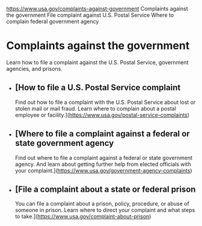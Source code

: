 

https://www.usa.gov/complaints-against-government
Complaints against the government
File complaint against U.S. Postal Service
Where to complain federal government agency

Complaints against the government
=================================

Learn how to file a complaint against the U.S. Postal Service, government agencies, and prisons.

* [How to file a U.S. Postal Service complaint
  -------------------------------------------

  Find out how to file a complaint with the U.S. Postal Service about lost or stolen mail or mail fraud. Learn where to complain about a postal employee or facility.](https://www.usa.gov/postal-service-complaints)
* [Where to file a complaint against a federal or state government agency
  ----------------------------------------------------------------------

  Find out where to file a complaint against a federal or state government agency. And learn about getting further help from elected officials with your complaint.](https://www.usa.gov/government-agency-complaints)
* [File a complaint about a state or federal prison
  ------------------------------------------------

  You can file a complaint about a prison, policy, procedure, or abuse of someone in prison. Learn where to direct your complaint and what steps to take.](https://www.usa.gov/complaint-about-prison)
